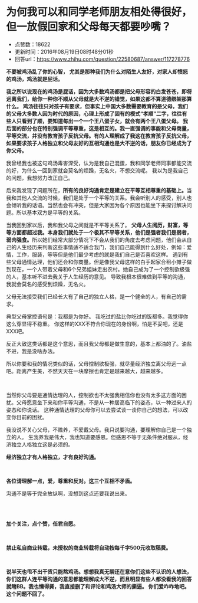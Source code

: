 # 为何我可以和同学老师朋友相处得很好，但一放假回家和父母每天都要吵嘴？
- 点赞数：18622
- 更新时间：2016年08月19日08时48分01秒
- 回答url：https://www.zhihu.com/question/22580687/answer/117278776
<body>
 <p data-pid="saKL0AtK"><b>不要被鸡汤乱了你的心智， 尤其是那种我们为什么对陌生人友好，对家人却愤怒的鸡汤，鸡汤就是屁话。</b></p>
 <p data-pid="NLUC9BuN"><b>我之所以说现在的鸡汤是屁话，因为大多数鸡汤都是把父母形容的白发苍苍，即将远离我们，给你一种你不顺从父母就是大不逆的错觉，如果这都不算道德绑架那算什么。 鸡汤往往只对孩子有要求，但事实上中国大多数需要教育的是父母，我们的父母大多数人因为时代的原因，心理上形成了固有的模式“孝顺”二字，往往有些人只看到了顺，要知道</b><b>每出一个一个王八蛋子女，就会有两个王八蛋父母。</b><b> 我后面的部分也在特别强调平等尊重，这是相互的。我一直强调的事能和父母商量，平等交流，并没有教育孩子反抗父母。有的人理解成了我这在教育孩子反抗父母，如果要求孩子人格独立和父母友好的互相沟通也是大不逆的话，朋友你已经成为了你父母。 </b></p>
 <p data-pid="RZjTqMgL">我曾经我也被这句鸡汤毒害深受，认为是我自己混蛋，我和同学老师同事都能交流的好，为什么一回到家就会莫名的烦躁，无名火，不想交流呢。 我以为是我自己的问题，我想努力改正自己。</p>
 <p data-pid="7nG0Hz_q">后来我发现了问题所在，<b>所有的良好沟通肯定是建立在平等互相尊重的基础上。</b>当我和其他人交流的时候，我们是处于一个平等的关系。我会听别人的感受，别人也会倾听我的话语。当然也会有冲突，但是大家因为各个原因也能坐下来探讨解决问题。所以基本双方是平等的关系。</p>
 <p data-pid="6h27dljX">当我回到家以后，我和我父母之间就是不平等关系了。 <b>父母人生阅历，财富，等等方面都超过我。本身我们就处于一个极其不平等关系，他们是强者我们是弱者，弱肉强食。</b>所以她们经常大部分情况下不会从我们的角度去考虑问题，他们会从自己的人生经历来判断这些事情适不适合我门，我们自己能得到什么好处，例如：爱情，工作，服装，等等但是他们最少考虑的就是我们自己是否喜欢这样。 遇到有些父母通情达理，他们还会和你商量。但是像我父母这样的白手起家合租小摊子做到现在，一个人带着父母和6个兄弟姐妹走出农村。她自己成为了一个控制欲极强的人，基本听不进去我关于人生经历的意见。 导致我根本很难做到平等的沟通，我就会莫名的感受到烦躁，无名火。</p>
 <p data-pid="cPiYhL-v">父母无法接受我们已经长大有了自己的独立人格，是一个健全的人，有自己的需求。</p>
 <p data-pid="AvBoduHs">典型父母掌控语句是：我都是为你好。 我吃过的盐比你吃过的饭都多。我觉得你这么穿显得不稳重。 你这样的XXX不符合你现在的身份啊，怕是不妥吧，还是XXX吧。</p>
 <p data-pid="x0T9S3U6">反正大致这类话都是这个意思，而且我父母都是做生意的，基本上都油的了。油盐不进，我是没啥办法。</p>
 <p data-pid="Ks9KeIZi">所以你要和我的情况类似的话，父母控制欲极强，就尽量经济独立离父母远一点吧。距离产生美，不然天天在一块摩擦也肯定是越来越大，越来越多。</p>
 <br>
 <p data-pid="KvekcWu2">当然你父母要是通情达理的人，控制欲也不太强我相信你也没有太多这方面的困扰。父母愿意坐下来和你平等沟通，不是从一种居高临下的姿态，以一种过来人的姿态和你说话。 这种通情达理的父母你可以去尝试谈一谈你自己的想法，可以改变你目前的困扰。</p>
 <p data-pid="rA0b359K">我没说不关心父母，不赡养，不爱戴父母。我只说要沟通，要理解你自己是一个独立的人。 生我养我是伟大，我也知道要感恩。但感恩不等于无条件绝对服从，经济独立人格独立这是必须的。</p>
 <p data-pid="QEBgNQKF"><b>经济独立才有人格独立，才有良好沟通。 </b></p>
 <br>
 <p data-pid="mYqiO7Ag"><b>各位请理解一点，爱，尊重和反对。这三个互相不矛盾。</b></p>
 <p data-pid="uyjbFV9F">沟通不是等于完全放纵啊，没想到这点还要我说出来。</p>
 <br>
 <br>
 <p data-pid="Dc_i8JYm"><b>加个关注，点个赞，任君自愿。 </b></p>
 <br>
 <p data-pid="hOlQ7FEF"><b>禁止私自商业转载，未授权的商业转载将自动按每千字500元收取稿费。</b></p>
 <br>
 <p data-pid="O757NhjB"><b>说半天也甩不出干货只能熬鸡汤。想想我真无聊还在意你们这些不认识的人想法，你们这群人连平等沟通的意思都能理解成大不逆，而且明显有些人都没看我的回答就瞎BB。我也懒得撕，我直接删了和评论和鸡汤大师的撕逼。 你们爱咋咋地吧。这个问题不回了。</b></p>
</body>